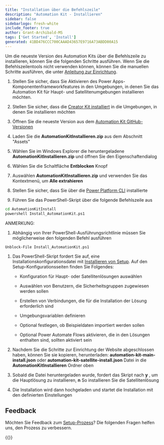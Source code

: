 ```yaml
---
title: "Installation über die Befehlszeile"
description: "Automation Kit - Installieren"
sidebar: false
sidebarlogo: fresh-white
include_footer: true
author: Grant-Archibald-MS
tags: ['Get Started', 'Install']
generated: 41BD476CCC700CAAAD43657E9716A73ABDD00A15
---
```


<div class="optional">

Um die neueste Version des Automation Kits über die Befehlszeile zu installieren, können Sie die folgenden Schritte ausführen. Wenn Sie die Befehlszeilentools nicht verwenden können, können Sie die manuellen Schritte ausführen, die unter [Anleitung zur Einrichtung](https://learn.microsoft.com/power-automate/guidance/automation-kit/setup/prerequisites).

1. Stellen Sie sicher, dass Sie <a ref='https://learn.microsoft.com/power-apps/developer/component-framework/component-framework-for-canvas-apps#enable-the-power-apps-component-framework-feature' target="_blank">Aktivieren des Power Apps-Komponentenframeworkfeatures</a> in den Umgebungen, in denen Sie das Automation Kit für Haupt- und Satellitenumgebungen installieren möchten.

1. Stellen Sie sicher, dass die <a href="https://appsource.microsoft.com/product/dynamics-365/microsoftpowercatarch.creatorkit1?tab=Reviews" target="_blank">Creator Kit installiert</a> in die Umgebungen, in denen Sie installieren möchten

1. Öffnen Sie die neueste Version aus dem <a href="https://github.com/microsoft/powercat-automation-kit/releases" target="_blank">Automation Kit GitHub-Versionen</a>

1. Laden Sie die **AutomationKitInstallieren.zip** aus dem Abschnitt "Assets"

1. Wählen Sie im Windows Explorer die heruntergeladene **AutomationKitInstallieren.zip** und öffnen Sie den Eigenschaftendialog

1. Wählen Sie die Schaltfläche **Entblocken** Knopf

1. Auswählen **AutomationKitInstallieren.zip** und verwenden Sie das Kontextmenü, um **Alle extrahieren**

1. Stellen Sie sicher, dass Sie über die <a href="https://learn.microsoft.com/power-platform/developer/cli/introduction" target="_blank">Power Platform CLI</a> installierte

1. Führen Sie das PowerShell-Skript über die folgende Befehlszeile aus

```cmd
cd AutomationKitInstall
powershell Install_AutomationKit.ps1
```

ANMERKUNG:
1. Abhängig von Ihrer PowerShell-Ausführungsrichtlinie müssen Sie möglicherweise den folgenden Befehl ausführen

```cmd
Unblock-File Install_AutomationKit.ps1
```

1. Das PowerShell-Skript fordert Sie auf, eine Installationskonfigurationsdatei mit [Installieren von Setup](/de/get-started/setup). Auf den Setup-Konfigurationsseiten finden Sie Folgendes:

    - Konfiguration für Haupt- oder Satellitenlösungen auswählen
   
    - Auswählen von Benutzern, die Sicherheitsgruppen zugewiesen werden sollen
   
    - Erstellen von Verbindungen, die für die Installation der Lösung erforderlich sind
    
    - Umgebungsvariablen definieren
    
    - Optional festlegen, ob Beispieldaten importiert werden sollen
    
    - Optional Power Automate Flows aktivieren, die in den Lösungen enthalten sind, sollten aktiviert sein

1. Nachdem Sie die Schritte zur Einrichtung der Website abgeschlossen haben, können Sie sie kopieren, herunterladen: **automation-kit-main-install.json** oder **automation-kit-satellite-install.json** Datei in die **AutomationKitInstallieren** Ordner oben

1. Sobald die Datei heruntergeladen wurde, fordert das Skript nach **y** , um die Hauptlösung zu installieren, **n** So installieren Sie die Satellitenlösung

1. Die Installation wird dann hochgeladen und startet die Installation mit den definierten Einstellungen

## Feedback

Möchten Sie Feedback zum [Setup-Prozess](/de/get-started/setup)? Die folgenden Fragen helfen uns, den Prozess zu verbessern.

{{<questions name="/content/de/get-started/setup-feedback.json" completed="Vielen Dank für Ihr Feedback" showNavigationButtons="false" locale="de">}}

</div>

